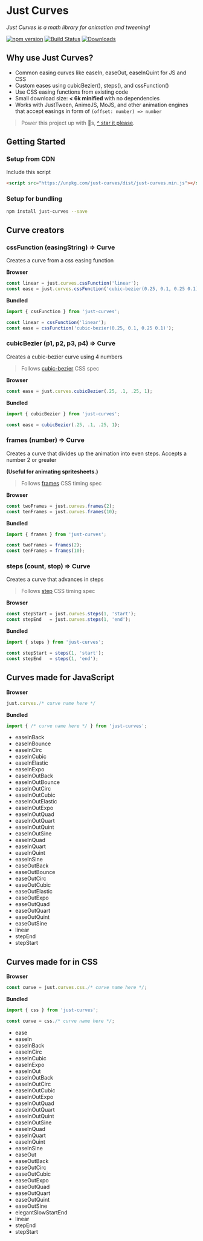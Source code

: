 # Just Curves

*Just Curves is a math library for animation and tweening!*

[![npm version](https://badge.fury.io/js/just-curves.svg)](https://badge.fury.io/js/just-curves)
[![Build Status](https://travis-ci.org/just-animate/just-curves.svg?branch=master)](https://travis-ci.org/just-animate/just-curves)
[![Downloads](https://img.shields.io/npm/dm/just-curves.svg)](https://www.npmjs.com/package/just-curves)

## Why use Just Curves?

- Common easing curves like easeIn, easeOut, easeInQuint for JS and CSS
- Custom eases using cubicBezier(), steps(), and cssFunction()
- Use CSS easing functions from existing code
- Small download size: __< 6k minified__  with no dependencies
- Works with JustTween, AnimeJS, MoJS, and other animation engines that accept easings in form of ```(offset: number) => number```

> Power this project up with 🌟s,  [^ star it please](https://github.com/just-animate/just-curves/stargazers).

## Getting Started

### Setup from CDN
Include this script
```html
<script src="https://unpkg.com/just-curves/dist/just-curves.min.js"></script>
```

### Setup for bundling

```bash
npm install just-curves --save
```

## Curve creators

### cssFunction (easingString) => Curve
Creates a curve from a css easing function

**Browser**
```ts
const linear = just.curves.cssFunction('linear');
const ease = just.curves.cssFunction('cubic-bezier(0.25, 0.1, 0.25 0.1)');
```

**Bundled**
```ts
import { cssFunction } from 'just-curves';

const linear = cssFunction('linear');
const ease = cssFunction('cubic-bezier(0.25, 0.1, 0.25 0.1)');
```

### cubicBezier (p1, p2, p3, p4) => Curve
Creates a cubic-bezier curve using 4 numbers

> Follows [cubic-bezier](https://drafts.csswg.org/css-timing/#cubic-bezier-timing-functions) CSS spec

**Browser**
```ts
const ease = just.curves.cubicBezier(.25, .1, .25, 1);
```

**Bundled**
```ts
import { cubicBezier } from 'just-curves';

const ease = cubicBezier(.25, .1, .25, 1);
```

### frames (number) => Curve
Creates a curve that divides up the animation into even steps. Accepts a number 2 or greater

__(Useful for animating spritesheets.)__

> Follows [frames](https://drafts.csswg.org/css-timing/#frames-timing-functions) CSS timing spec

**Browser**
```ts
const twoFrames = just.curves.frames(2);
const tenFrames = just.curves.frames(10);
```

**Bundled**
```ts
import { frames } from 'just-curves';

const twoFrames = frames(2);
const tenFrames = frames(10);
```

### steps (count, stop) => Curve
Creates a curve that advances in steps

> Follows [step](https://drafts.csswg.org/css-timing/#step-timing-functions) CSS timing spec

**Browser**
```ts
const stepStart = just.curves.steps(1, 'start');
const stepEnd   = just.curves.steps(1, 'end');
```

**Bundled**
```ts
import { steps } from 'just-curves';

const stepStart = steps(1, 'start');
const stepEnd   = steps(1, 'end');
```

## Curves made for JavaScript

**Browser**
```ts
just.curves./* curve name here */
```

**Bundled**
```ts
import { /* curve name here */ } from 'just-curves';
```

- easeInBack
- easeInBounce
- easeInCirc
- easeInCubic
- easeInElastic
- easeInExpo
- easeInOutBack
- easeInOutBounce
- easeInOutCirc
- easeInOutCubic
- easeInOutElastic
- easeInOutExpo
- easeInOutQuad
- easeInOutQuart
- easeInOutQuint
- easeInOutSine
- easeInQuad
- easeInQuart
- easeInQuint
- easeInSine
- easeOutBack
- easeOutBounce
- easeOutCirc
- easeOutCubic
- easeOutElastic
- easeOutExpo
- easeOutQuad
- easeOutQuart
- easeOutQuint
- easeOutSine
- linear
- stepEnd
- stepStart

## Curves made for in CSS

**Browser**
```ts
const curve = just.curves.css./* curve name here */;
```

**Bundled**
```ts
import { css } from 'just-curves';

const curve = css./* curve name here */;
```

- ease
- easeIn
- easeInBack
- easeInCirc
- easeInCubic
- easeInExpo
- easeInOut
- easeInOutBack
- easeInOutCirc
- easeInOutCubic
- easeInOutExpo
- easeInOutQuad
- easeInOutQuart
- easeInOutQuint
- easeInOutSine
- easeInQuad
- easeInQuart
- easeInQuint
- easeInSine
- easeOut
- easeOutBack
- easeOutCirc
- easeOutCubic
- easeOutExpo
- easeOutQuad
- easeOutQuart
- easeOutQuint
- easeOutSine
- elegantSlowStartEnd
- linear
- stepEnd
- stepStart
